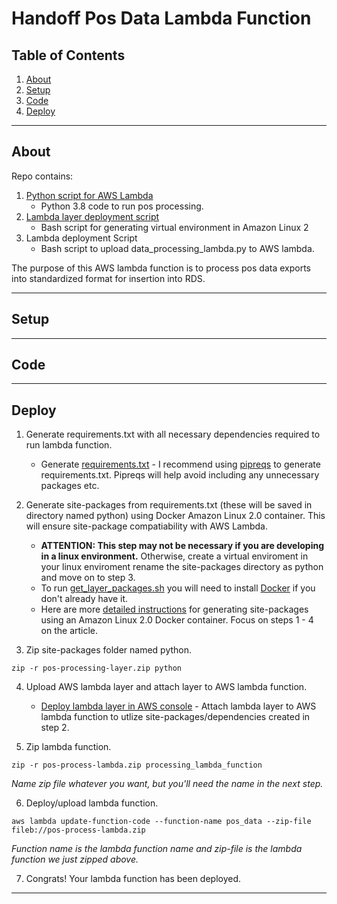 # Handoff Pos Data Lambda Function

## Table of Contents
1. [About](#about-the-repo)
2. [Setup](#setup)
3. [Code](#code)
4. [Deploy](#deploy)

---
## About
Repo contains:
1. [Python script for AWS Lambda](./src/data_processing_lambda.py)  
    * Python 3.8 code to run pos processing.
2. [Lambda layer deployment script](./src/get_layer_packages.sh)  
    * Bash script for generating virtual environment in Amazon Linux 2
3. Lambda deployment Script  
    * Bash script to upload data_processing_lambda.py to AWS lambda.

The purpose of this AWS lambda function is to process pos data exports into standardized format for insertion into RDS.

---
## Setup

---
## Code

---
## Deploy
1. Generate requirements.txt with all necessary dependencies required to run lambda function.
    * Generate [requirements.txt](./src/requirements.txt) - I recommend using [pipreqs](https://github.com/bndr/pipreqs) to generate requirements.txt. Pipreqs will help avoid including any unnecessary packages etc.

2. Generate site-packages from requirements.txt (these will be saved in directory named python) using Docker Amazon Linux 2.0 container. This will ensure site-package compatiability with AWS Lambda.
    * **ATTENTION: This step may not be necessary if you are developing in a linux environment.** Otherwise, create a virtual enviroment in your linux enviroment rename the site-packages directory as python and move on to step 3.
    * To run [get_layer_packages.sh](./src/get_layer_packages.sh) you will need to install [Docker](https://docs.docker.com/get-docker/) if you don't already have it.
    * Here are more [detailed instructions](https://medium.com/@qtangs/creating-new-aws-lambda-layer-for-python-pandas-library-348b126e9f3e) for generating site-packages using an Amazon Linux 2.0 Docker container. Focus on steps 1 - 4 on the article.  

3. Zip site-packages folder named python.  
```
zip -r pos-processing-layer.zip python 
```

4. Upload AWS lambda layer and attach layer to AWS lambda function.
    * [Deploy lambda layer in AWS console](https://medium.com/faun/how-to-use-aws-lambda-layers-f4fe6624aff1) - Attach lambda layer to AWS lambda function to utlize site-packages/dependencies created in step 2.

5. Zip lambda function.
```
zip -r pos-process-lambda.zip processing_lambda_function
```  
*Name zip file whatever you want, but you'll need the name in the next step.*

6. Deploy/upload lambda function.
```
aws lambda update-function-code --function-name pos_data --zip-file fileb://pos-process-lambda.zip
```  
*Function name is the lambda function name and zip-file is the lambda function we just zipped above.*

7. Congrats! Your lambda function has been deployed.

---
